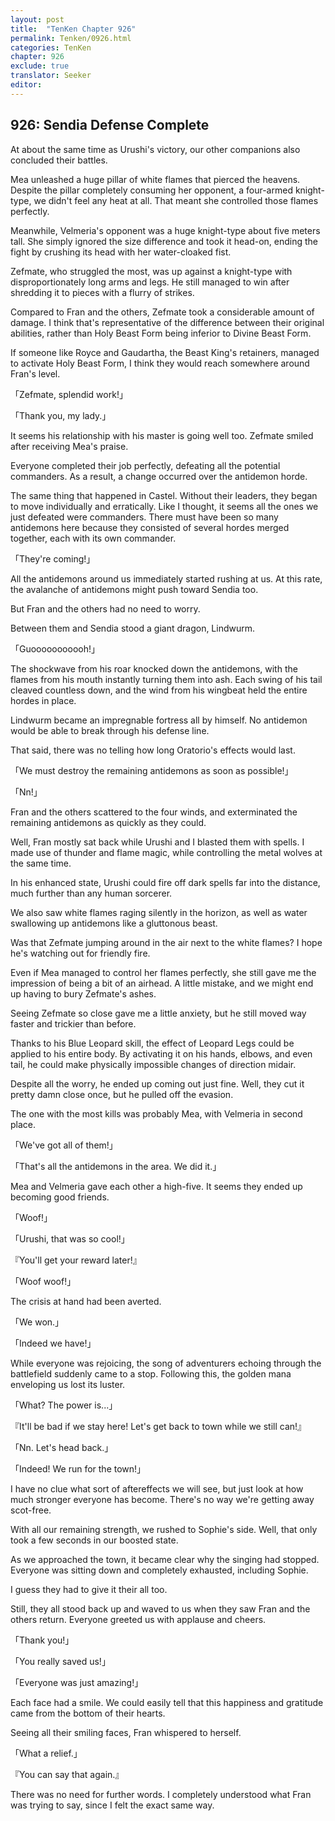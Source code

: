 ```yaml
---
layout: post
title:  "TenKen Chapter 926"
permalink: Tenken/0926.html
categories: TenKen
chapter: 926
exclude: true
translator: Seeker
editor: 
---
```

<h2>926: Sendia Defense Complete</h2>

At about the same time as Urushi's victory, our other companions also concluded their battles.

Mea unleashed a huge pillar of white flames that pierced the heavens. Despite the pillar completely consuming her opponent, a four-armed knight-type, we didn't feel any heat at all. That meant she controlled those flames perfectly.

Meanwhile, Velmeria's opponent was a huge knight-type about five meters tall. She simply ignored the size difference and took it head-on, ending the fight by crushing its head with her water-cloaked fist.

Zefmate, who struggled the most, was up against a knight-type with disproportionately long arms and legs. He still managed to win after shredding it to pieces with a flurry of strikes.

Compared to Fran and the others, Zefmate took a considerable amount of damage. I think that's representative of the difference between their original abilities, rather than Holy Beast Form being inferior to Divine Beast Form.

If someone like Royce and Gaudartha, the Beast King's retainers, managed to activate Holy Beast Form, I think they would reach somewhere around Fran's level.

「Zefmate, splendid work!」

「Thank you, my lady.」

It seems his relationship with his master is going well too. Zefmate smiled after receiving Mea's praise.

Everyone completed their job perfectly, defeating all the potential commanders. As a result, a change occurred over the antidemon horde.

The same thing that happened in Castel. Without their leaders, they began to move individually and erratically. Like I thought, it seems all the ones we just defeated were commanders. There must have been so many antidemons here because they consisted of several hordes merged together, each with its own commander.

「They're coming!」

All the antidemons around us immediately started rushing at us. At this rate, the avalanche of antidemons might push toward Sendia too.

But Fran and the others had no need to worry.

Between them and Sendia stood a giant dragon, Lindwurm.

「Guooooooooooh!」

The shockwave from his roar knocked down the antidemons, with the flames from his mouth instantly turning them into ash. Each swing of his tail cleaved countless down, and the wind from his wingbeat held the entire hordes in place.

Lindwurm became an impregnable fortress all by himself. No antidemon would be able to break through his defense line.

That said, there was no telling how long Oratorio's effects would last.

「We must destroy the remaining antidemons as soon as possible!」

「Nn!」

Fran and the others scattered to the four winds, and exterminated the remaining antidemons as quickly as they could.

Well, Fran mostly sat back while Urushi and I blasted them with spells. I made use of thunder and flame magic, while controlling the metal wolves at the same time.

In his enhanced state, Urushi could fire off dark spells far into the distance, much further than any human sorcerer.

We also saw white flames raging silently in the horizon, as well as water swallowing up antidemons like a gluttonous beast.

Was that Zefmate jumping around in the air next to the white flames? I hope he's watching out for friendly fire.

Even if Mea managed to control her flames perfectly, she still gave me the impression of being a bit of an airhead. A little mistake, and we might end up having to bury Zefmate's ashes.

Seeing Zefmate so close gave me a little anxiety, but he still moved way faster and trickier than before.

Thanks to his Blue Leopard skill, the effect of Leopard Legs could be applied to his entire body. By activating it on his hands, elbows, and even tail, he could make physically impossible changes of direction midair.

Despite all the worry, he ended up coming out just fine. Well, they cut it pretty damn close once, but he pulled off the evasion.

The one with the most kills was probably Mea, with Velmeria in second place.

「We've got all of them!」

「That's all the antidemons in the area. We did it.」

Mea and Velmeria gave each other a high-five. It seems they ended up becoming good friends.

「Woof!」

「Urushi, that was so cool!」

『You'll get your reward later!』

「Woof woof!」

The crisis at hand had been averted.

「We won.」

「Indeed we have!」

While everyone was rejoicing, the song of adventurers echoing through the battlefield suddenly came to a stop. Following this, the golden mana enveloping us lost its luster.

「What? The power is...」

『It'll be bad if we stay here! Let's get back to town while we still can!』

「Nn. Let's head back.」

「Indeed! We run for the town!」

I have no clue what sort of aftereffects we will see, but just look at how much stronger everyone has become. There's no way we're getting away scot-free.

With all our remaining strength, we rushed to Sophie's side. Well, that only took a few seconds in our boosted state.

As we approached the town, it became clear why the singing had stopped. Everyone was sitting down and completely exhausted, including Sophie.

I guess they had to give it their all too.

Still, they all stood back up and waved to us when they saw Fran and the others return. Everyone greeted us with applause and cheers.

「Thank you!」

「You really saved us!」

「Everyone was just amazing!」

Each face had a smile. We could easily tell that this happiness and gratitude came from the bottom of their hearts.

Seeing all their smiling faces, Fran whispered to herself.

「What a relief.」

『You can say that again.』

There was no need for further words. I completely understood what Fran was trying to say, since I felt the exact same way.




